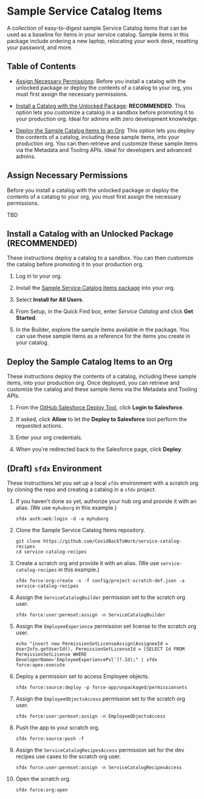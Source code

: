 # Sample Service Catalog Items

A collection of easy-to-digest sample Service Catalog items that can be used as a baseline for items in your service catalog. Sample items in this package include ordering a new laptop, relocating your work desk, resetting your password, and more.

## Table of Contents

-   [Assign Necessary Permissions](#assign-necessary-permissions): Before you install a catalog with the unlocked package or deploy the contents of a catalog to your org, you must first assign the necessary permissions.

-   [Install a Catalog with the Unlocked Package](#install-a-catalog-with-the-unlocked-package-recommended): **RECOMMENDED**. This option lets you customize a catalog in a sandbox before promoting it to your production org. Ideal for admins with zero development knowledge.

-   [Deploy the Sample Catalog Items to an Org](#deploy-the-sample-catalog-items-to-an-org): This option lets you deploy the contents of a catalog, including these sample items, into your production org. You can then retrieve and customize these sample items via the Metadata and Tooling APIs. Ideal for developers and advanced admins.

## Assign Necessary Permissions

Before you install a catalog with the unlocked package or deploy the contents of a catalog to your org, you must first assign the necessary permissions.

TBD

## Install a Catalog with an Unlocked Package (RECOMMENDED)

These instructions deploy a catalog to a sandbox. You can then customize the catalog before promoting it to your production org.

1. Log in to your org.

1. Install the [Sample Service Catalog Items package](https://login.salesforce.com/packaging/installPackage.apexp?p0=04t4W0000038VvfQAE) into your org.

1. Select **Install for All Users**.

1. From Setup, in the Quick Find box, enter *Service Catalog* and click **Get Started**.

1. In the Builder, explore the sample items available in the package. You can use these sample items as a reference for the items you create in your catalog.

## Deploy the Sample Catalog Items to an Org

These instructions deploy the contents of a catalog, including these sample items, into your production org. Once deployed, you can retrieve and customize the catalog and these sample items via the Metadata and Tooling APIs.

1. From the [GitHub Salesforce Deploy Tool](https://githubsfdeploy.herokuapp.com?owner=CovidBackToWork&repo=service-catalog-recipes), click **Login to Salesforce**.

1. If asked, click **Allow** to let the **Deploy to Salesforce** tool perform the requested actions.

1. Enter your org credentials.

1. When you're redirected back to the Salesforce page, click **Deploy**.

## (Draft) `sfdx` Environment

These instructions let you set up a local `sfdx` environment with a scratch org by cloning the repo and creating a catalog in a `sfdx` project.

1. If you haven't done so yet, authorize your hub org and provide it with an alias. (We use `myhuborg` in this example.)

    ```
    sfdx auth:web:login -d -a myhuborg
    ```

1. Clone the Sample Service Catalog Items repository.

    ```
    git clone https://github.com/CovidBackToWork/service-catalog-recipes
    cd service-catalog-recipes
    ```

1. Create a scratch org and provide it with an alias. (We use `service-catalog-recipes` in this example.)

    ```
    sfdx force:org:create -s -f config/project-scratch-def.json -a service-catalog-recipes
    ```

1. Assign the `ServiceCatalogBuilder` permission set to the scratch org user.

    ```
    sfdx force:user:permset:assign -n ServiceCatalogBuilder
    ```

1. Assign the `EmployeeExperience` permission set license to the scratch org user.

    ```
    echo "insert new PermissionSetLicenseAssign(AssigneeId = UserInfo.getUserId(), PermissionSetLicenseId = [SELECT Id FROM PermissionSetLicense WHERE DeveloperName='EmployeeExperiencePsl']?.Id);" | sfdx force:apex:execute
    ```

1. Deploy a permission set to access Employee objects.

    ```
    sfdx force:source:deploy -p force-app/unpackaged/permissionsets
    ```

1. Assign the `EmployeeObjectsAccess` permission set to the scratch org user.

    ```
    sfdx force:user:permset:assign -n EmployeeObjectsAccess
    ```

1. Push the app to your scratch org.

    ```
    sfdx force:source:push -f
    ```

1. Assign the `ServiceCatalogRecipesAccess` permission set for the dev recipes use cases to the scratch org user.

    ```
    sfdx force:user:permset:assign -n ServiceCatalogRecipesAccess
    ```

1. Open the scratch org.

    ```
    sfdx force:org:open
    ```
